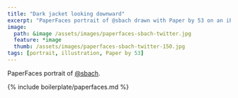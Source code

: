 ```yaml
---
title: "Dark jacket looking downward"
excerpt: "PaperFaces portrait of @sbach drawn with Paper by 53 on an iPad."
image: 
  path: &image /assets/images/paperfaces-sbach-twitter.jpg 
  feature: *image
  thumb: /assets/images/paperfaces-sbach-twitter-150.jpg
tags: [portrait, illustration, Paper by 53]
---
```


PaperFaces portrait of [@sbach](http://twitter.com/sbach).

{% include boilerplate/paperfaces.md %}
